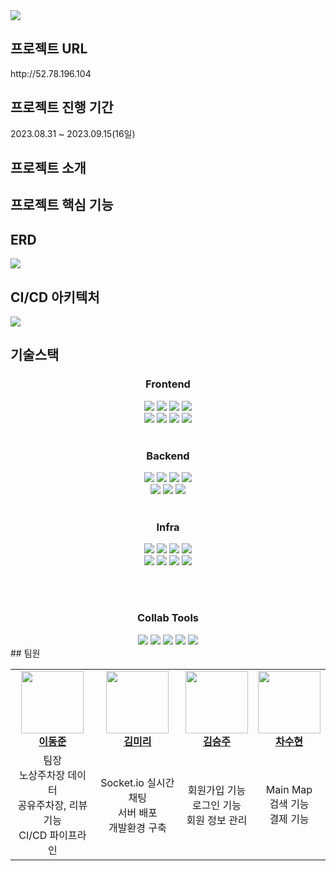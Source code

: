 <img src="https://github.com/kdt-8-4/Weatherfit_Backend/assets/118866032/b7b6a7cd-87a5-42cb-aea0-f33d813fdce7">

## 프로젝트 URL
<p>http://52.78.196.104</p>

## 프로젝트 진행 기간
<p>2023.08.31 ~ 2023.09.15(16일)</p>

## 프로젝트 소개

## 프로젝트 핵심 기능

## ERD
<img src="https://github.com/kdt-8-4/Weatherfit_Backend/assets/118866032/443ecb42-d625-4b3b-adaf-9f5d061b6804">

## CI/CD 아키텍처
<img src="https://github.com/kdt-8-4/Weatherfit_Backend/assets/118866032/f8a0cf22-38aa-439e-9593-7d570e39ae4e">

## 기술스택
<div align=center> 
  <h3><b>Frontend</b></h3>
  <img src="https://img.shields.io/badge/HTML5-E34F26?style=flat&logo=html5&logoColor=white">
  <img src="https://img.shields.io/badge/CSS3-1572B6?style=flat&logo=css3&logoColor=white">
  <img src="https://img.shields.io/badge/Javascript-F7DF1E?style=flat&logo=javascript&logoColor=white">
  <img src="https://img.shields.io/badge/ejs-B4CA65?style=flat&logo=ejs&logoColor=white">
  <br/>
  <img src="https://img.shields.io/badge/Axios-5A29E4?stype=flat&logo=axios&logoColor=white">
  <img src="https://img.shields.io/badge/Kakaomap-ffcd00?style=flat&logo=kakao&logoColor=white">
  <img src="https://img.shields.io/badge/SeoulData API-000000?style=flat&logo=&logoColor=white">
  <img src="https://img.shields.io/badge/PortOne API-FF9A00?style=flat&logo=&logoColor=white">
  <br/><br/>
  
  <h3><b>Backend</b></h3>
  <img src="https://img.shields.io/badge/Javascript-F7DF1E?style=flat&logo=javascript&logoColor=white">
  <img src="https://img.shields.io/badge/Node.js-339933?style=flat&logo=node.js&logoColor=white">
  <img src="https://img.shields.io/badge/Express-000000?style=flat&logo=express&logoColor=white">
  <img src="https://img.shields.io/badge/npm-CB3837?style=flat&logo=npm&logoColor=white">
  <br/>
  <img src="https://img.shields.io/badge/JWT-000000?style=flat&logo=jsonwebtokens&logoColor=white">
  <img src="https://img.shields.io/badge/MySQL-4479A1?&logo=mysql&logoColor=white">
  <img src="https://img.shields.io/badge/Sequelize-52B0E7?&logo=sequelize&logoColor=white">
  <br/><br/>

  <h3><b>Infra</b></h3>
  <img src="https://img.shields.io/badge/AWS EC2-FF9900?&logo=amazon ec2&logoColor=white">
  <img src="https://img.shields.io/badge/AWS RDS-527FFF?&logo=amazonrds&logoColor=white">
  <img src="https://img.shields.io/badge/AWS S3-569A31?&logo=amazons3&logoColor=white">
  <img src="https://img.shields.io/badge/Ubuntu-E95420?&logo=ubuntu&logoColor=white">
  <br/>
  <img src="https://img.shields.io/badge/Docker-2496ED?&logo=docker&logoColor=white">
  <img src="https://img.shields.io/badge/Jenkins-D24939?&logo=jenkins&logoColor=white">
  <img src="https://img.shields.io/badge/Nginx-009639?&logo=nginx&logoColor=white">
  <img src="https://img.shields.io/badge/PM2-2B037A?&logo=pm2&logoColor=white">
  
  <br/><br/>

  <h3><b>Collab Tools</b></h3>
  <img src="https://img.shields.io/badge/GitHub-181717?&logo=github&logoColor=white">
  <img src="https://img.shields.io/badge/Notion-000000?&logo=Notion&logoColor=white">
  <img src="https://img.shields.io/badge/Postman-FF6C37?&logo=Postman&logoColor=white">
  <img src="https://img.shields.io/badge/Figma-F24E1E?&logo=Figma&logoColor=white">
  <img src="https://img.shields.io/badge/Slack-4A154B?&logo=slack&logoColor=white">
</div>
## 팀원
<table align="center">
  <tbody>
    <tr>
      <td align="center"><a href="https://github.com/papicc45"><img src="https://github.com/papicc45.png" width="100px;" alt=""/><br /><b>이동준</b></a><br /></td>
      <td align="center"><a href="https://github.com/fun1ty"><img src="https://github.com/fun1ty.png" width="100px;" alt=""/><br /><b>김미리</b></a><br /></td>
      <td align="center"><a href="https://github.com/ddomiunnie"><img src="https://github.com/ddomiunnie.png" width="100px;" alt=""/><br /><b>김승주</b></a><br /></td>
      <td align="center"><a href="https://github.com/suhyuns22"><img src="https://github.com/suhyuns22.png" width="100px;" alt=""/><br /><b>차수현</b></a><br /></td>
    </tr>
    <tr>
      <td align="center">팀장<br/>노상주차장 데이터<br/>공유주차장, 리뷰 기능<br/>CI/CD 파이프라인</td>
      <td align="center">Socket.io 실시간 채팅<br/>서버 배포<br/>개발환경 구축</td>
      <td align="center">회원가입 기능<br/>로그인 기능<br/>회원 정보 관리</td>
      <td align="center">Main Map<br/>검색 기능<br/>결제 기능<br/></td>
    </tr>
    
  </tbody>
</table>
